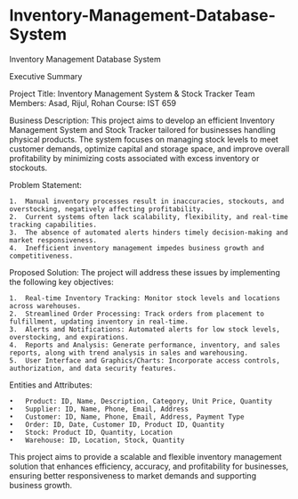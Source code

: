 # Inventory-Management-Database-System
Inventory Management Database System

Executive Summary

Project Title: Inventory Management System & Stock Tracker
Team Members: Asad, Rijul, Rohan
Course: IST 659

Business Description:
This project aims to develop an efficient Inventory Management System and Stock Tracker tailored for businesses handling physical products. The system focuses on managing stock levels to meet customer demands, optimize capital and storage space, and improve overall profitability by minimizing costs associated with excess inventory or stockouts.

Problem Statement:

	1.	Manual inventory processes result in inaccuracies, stockouts, and overstocking, negatively affecting profitability.
	2.	Current systems often lack scalability, flexibility, and real-time tracking capabilities.
	3.	The absence of automated alerts hinders timely decision-making and market responsiveness.
	4.	Inefficient inventory management impedes business growth and competitiveness.

Proposed Solution:
The project will address these issues by implementing the following key objectives:

	1.	Real-time Inventory Tracking: Monitor stock levels and locations across warehouses.
	2.	Streamlined Order Processing: Track orders from placement to fulfillment, updating inventory in real-time.
	3.	Alerts and Notifications: Automated alerts for low stock levels, overstocking, and expirations.
	4.	Reports and Analysis: Generate performance, inventory, and sales reports, along with trend analysis in sales and warehousing.
	5.	User Interface and Graphics/Charts: Incorporate access controls, authorization, and data security features.

Entities and Attributes:

	•	Product: ID, Name, Description, Category, Unit Price, Quantity
	•	Supplier: ID, Name, Phone, Email, Address
	•	Customer: ID, Name, Phone, Email, Address, Payment Type
	•	Order: ID, Date, Customer ID, Product ID, Quantity
	•	Stock: Product ID, Quantity, Location
	•	Warehouse: ID, Location, Stock, Quantity

This project aims to provide a scalable and flexible inventory management solution that enhances efficiency, accuracy, and profitability for businesses, ensuring better responsiveness to market demands and supporting business growth.
